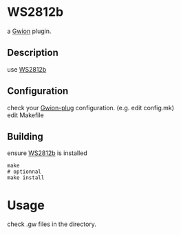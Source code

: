 # WS2812b
  a [Gwion](https://github.com/Gwion/Gwion) plugin.  
## Description
use [WS2812b](https://github.com/.../WS2812b)
## Configuration
check your [Gwion-plug](https://github.com/Gwion/gwion-plug) configuration. (e.g. edit config.mk)  
edit Makefile
## Building
ensure [WS2812b](https://github.com/.../WS2812b) is installed
```
make
# optionnal
make install
```
# Usage
check .gw files in the directory.
